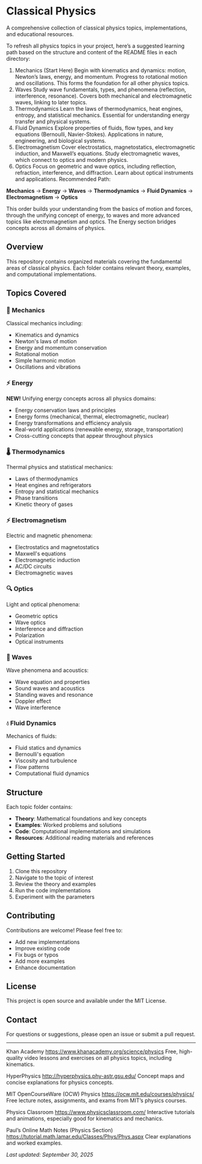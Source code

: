 # Classical Physics

A comprehensive collection of classical physics topics, implementations, and educational resources.

To refresh all physics topics in your project, here’s a suggested learning path based on the structure and content of the README files in each directory:

1. Mechanics (Start Here)
Begin with kinematics and dynamics: motion, Newton’s laws, energy, and momentum.
Progress to rotational motion and oscillations.
This forms the foundation for all other physics topics.
2. Waves
Study wave fundamentals, types, and phenomena (reflection, interference, resonance).
Covers both mechanical and electromagnetic waves, linking to later topics.
3. Thermodynamics
Learn the laws of thermodynamics, heat engines, entropy, and statistical mechanics.
Essential for understanding energy transfer and physical systems.
4. Fluid Dynamics
Explore properties of fluids, flow types, and key equations (Bernoulli, Navier-Stokes).
Applications in nature, engineering, and biological systems.
5. Electromagnetism
Cover electrostatics, magnetostatics, electromagnetic induction, and Maxwell’s equations.
Study electromagnetic waves, which connect to optics and modern physics.
6. Optics
Focus on geometric and wave optics, including reflection, refraction, interference, and diffraction.
Learn about optical instruments and applications.
Recommended Path:

**Mechanics** → **Energy** → **Waves** → **Thermodynamics** → **Fluid Dynamics** → **Electromagnetism** → **Optics**

This order builds your understanding from the basics of motion and forces, through the unifying concept of energy, to waves and more advanced topics like electromagnetism and optics. The Energy section bridges concepts across all domains of physics.


## Overview

This repository contains organized materials covering the fundamental areas of classical physics. Each folder contains relevant theory, examples, and computational implementations.

## Topics Covered

### 🔧 Mechanics
Classical mechanics including:
- Kinematics and dynamics
- Newton's laws of motion
- Energy and momentum conservation
- Rotational motion
- Simple harmonic motion
- Oscillations and vibrations

### ⚡ Energy
**NEW!** Unifying energy concepts across all physics domains:
- Energy conservation laws and principles
- Energy forms (mechanical, thermal, electromagnetic, nuclear)
- Energy transformations and efficiency analysis
- Real-world applications (renewable energy, storage, transportation)
- Cross-cutting concepts that appear throughout physics

### 🌡️ Thermodynamics
Thermal physics and statistical mechanics:
- Laws of thermodynamics
- Heat engines and refrigerators
- Entropy and statistical mechanics
- Phase transitions
- Kinetic theory of gases

### ⚡ Electromagnetism
Electric and magnetic phenomena:
- Electrostatics and magnetostatics
- Maxwell's equations
- Electromagnetic induction
- AC/DC circuits
- Electromagnetic waves

### 🔍 Optics
Light and optical phenomena:
- Geometric optics
- Wave optics
- Interference and diffraction
- Polarization
- Optical instruments

### 🌊 Waves
Wave phenomena and acoustics:
- Wave equation and properties
- Sound waves and acoustics
- Standing waves and resonance
- Doppler effect
- Wave interference

### 💧 Fluid Dynamics
Mechanics of fluids:
- Fluid statics and dynamics
- Bernoulli's equation
- Viscosity and turbulence
- Flow patterns
- Computational fluid dynamics

## Structure

Each topic folder contains:
- **Theory**: Mathematical foundations and key concepts
- **Examples**: Worked problems and solutions
- **Code**: Computational implementations and simulations
- **Resources**: Additional reading materials and references

## Getting Started

1. Clone this repository
2. Navigate to the topic of interest
3. Review the theory and examples
4. Run the code implementations
5. Experiment with the parameters

## Contributing

Contributions are welcome! Please feel free to:
- Add new implementations
- Improve existing code
- Fix bugs or typos
- Add more examples
- Enhance documentation

## License

This project is open source and available under the MIT License.

## Contact

For questions or suggestions, please open an issue or submit a pull request.

---

Khan Academy
https://www.khanacademy.org/science/physics
Free, high-quality video lessons and exercises on all physics topics, including kinematics.

HyperPhysics
http://hyperphysics.phy-astr.gsu.edu/
Concept maps and concise explanations for physics concepts.

MIT OpenCourseWare (OCW) Physics
https://ocw.mit.edu/courses/physics/
Free lecture notes, assignments, and exams from MIT’s physics courses.

Physics Classroom
https://www.physicsclassroom.com/
Interactive tutorials and animations, especially good for kinematics and mechanics.

Paul’s Online Math Notes (Physics Section)
https://tutorial.math.lamar.edu/Classes/Phys/Phys.aspx
Clear explanations and worked examples.

*Last updated: September 30, 2025*